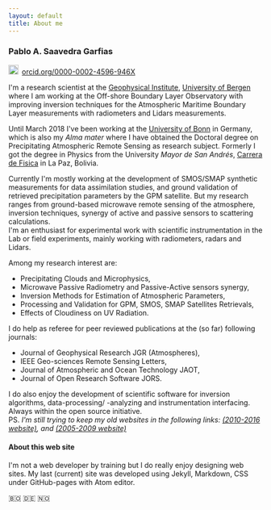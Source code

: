 ```yaml
---
layout: default
title: About me
---
```


<h3>Pablo A. Saavedra Garfias</h3>

<a href="https://orcid.org/0000-0002-4596-946X" target="orcid.widget" rel="noopener noreferrer" style="vertical-align:top;"><img src="https://orcid.org/sites/default/files/images/orcid_16x16.png" style="width:1.4em;margin-right:.5em;" alt="ORCID iD icon">orcid.org/0000-0002-4596-946X</a>
<p>
I'm a research scientist at the <a href="https://www.uib.no/gfi" title="Geofysisk Institutt (GFI)">Geophysical Institute</a>, <a href="https://uib.no" title="Universitetet i Bergen (UiB)">University of Bergen</a> where I am working at the Off-shore Boundary Layer Observatory with improving inversion techniques for the Atmospheric Maritime Boundary Layer measurements with radiometers and Lidars measurements.
</p>
<p>
Until March 2018 I've been working at the <a title="Alma Mater" href="https://uni-bonn.de">University of Bonn</a>
in Germany, which is also my <em>Alma mater</em> where I have obtained the Doctoral degree on Precipitating Atmospheric Remote Sensing as research subject. Formerly I got the degree in Physics from the University <em>Mayor de San Andrés</em>, <a title="Alma Mater Fisica" href="http://www.fiumsa.edu.bo">Carrera de Fisica</a>  in La Paz, Bolivia.<br/>
</p>
<p>
Currently I'm mostly working at the development of SMOS/SMAP synthetic measurements for data assimilation studies, and ground validation of retrieved precipitation parameters by the GPM satellite. But my research ranges from ground-based microwave remote sensing of the atmosphere, inversion techniques, synergy of active and passive sensors to scattering calculations.<br/>
I'm an enthusiast for experimental work with scientific instrumentation in the Lab or field experiments, mainly working with radiometers, radars and Lidars.<br/>
</p>
<p> Among my research interest are:
<ul>
  <li> Precipitating Clouds and Microphysics,</li>
  <li> Microwave Passive Radiometry and Passive-Active sensors synergy,</li>
  <li> Inversion Methods for Estimation of Atmospheric Parameters,</li>
  <li> Processing and Validation for GPM, SMOS, SMAP Satellites Retrievals,</li>
  <li> Effects of Cloudiness on UV Radiation.</li>
</ul>
</p>

<p>I do help as referee for peer reviewed publications at the (so far) following journals:</p>
<ul>
  <li> Journal of Geophysical Research JGR (Atmospheres),</li>
  <li> IEEE Geo-sciences Remote Sensing Letters,</li>
  <li> Journal of Atmospheric and Ocean Technology JAOT,</li>
  <li> Journal of Open Research Software JORS.</li>
</ul>
<p>
I do also enjoy the development of scientific software for inversion algorithms, data-processing/ -analyzing and instrumentation interfacing. Always within the open source initiative.<br/>
PS. <em>I'm still trying to keep my old websites in the following links:
<a title="2010-2017 MIUB website" href="{{site.PDFmiub}}" target="\_blank">(2010-2016 website)</a>, and
<a title="2005-2009 was at Yahoo-pages" href="http://www2.meteo.uni-bonn.de/admirari" target="\_blank">(2005-2009 website)</a>
</em>
<br/>
</p>
<h4> About this web site </h4>
I'm not a web developer by training but I do really enjoy designing web sites. My last (current) site was developed using Jekyll, Markdown, CSS under GitHub-pages with Atom editor.

  🇧🇴 🇩🇪 🇳🇴

 <!-- Getting a lot of knowledge and inspiration from several sites and developers, mainly:<br/> -->
 <!-- <ul>    <li><a title="W3school" href="http://www.w3schools.com">W3 School</a>,</li>    <li><a title="Liquid doc" href="https://shopify.github.io/liquid">Liquid Language</a>,</li>    <li><a title="CodePen" href="https://codepen.io">Code PEN</a>,</li>   <li><a title="Cool Icons" href="https://simpleicons.org/">Cool SVG Icons</a>,</li>   <li><a title="Cool Emojis" href="https://emojipedia.org/flag-for-norway//">Emojipedia Flags</a>,</li>   <li><a title="Dhanish guy" href="http://www.dhanishgajjar.com">Dhanish</a>,</li>   <li><a title="Stack Overfow" href="http://www.stakoverflow.com">Stack Overflow</a>,</li>   <li>...and many others.</li>  </ul> -->
